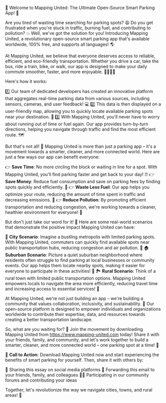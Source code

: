 🎉 Welcome to Mapping United: The Ultimate Open-Source Smart Parking App! 🚀

Are you tired of wasting time searching for parking spots? 😩 Do you get frustrated when you're stuck in traffic, burning fuel, and contributing to pollution? 💥 Well, we've got the solution for you! Introducing Mapping United, a revolutionary open-source smart parking app that's available worldwide, 100% free, and supports all languages! 🌎

At Mapping United, we believe that everyone deserves access to reliable, efficient, and eco-friendly transportation. Whether you drive a car, take the bus, ride a train, bike, or walk, our app is designed to make your daily commute smoother, faster, and more enjoyable. 🚶‍♀️🚌💨

Here's how it works:

1️⃣ Our team of dedicated developers has created an innovative platform that aggregates real-time parking data from various sources, including sensors, cameras, and user feedback! 💻
2️⃣ This data is then displayed on a user-friendly map, allowing you to quickly locate available parking spots near your destination. 📍
3️⃣ With Mapping United, you'll never have to worry about running out of time or fuel again. Our app provides turn-by-turn directions, helping you navigate through traffic and find the most efficient route. 🗺️

But that's not all! 🤔 Mapping United is more than just a parking app – it's a movement towards a smarter, cleaner, and more connected world. Here are just a few ways our app can benefit everyone:

👉 **Save Time**: No more circling the block or waiting in line for a spot. With Mapping United, you'll find parking faster and get back to your day! ⏰
👉 **Save Money**: Reduce fuel consumption and save on parking fees by finding spots quickly and efficiently. 💸
👉 **Waste Less Fuel**: Our app helps you optimize your route, reducing the amount of time spent in traffic and decreasing emissions. 🌟
👉 **Reduce Pollution**: By promoting efficient transportation and reducing congestion, we're working towards a cleaner, healthier environment for everyone! 🌿

But don't just take our word for it! 🤔 Here are some real-world scenarios that demonstrate the positive impact Mapping United can have:

💪 **City Scenario**: Imagine a bustling metropolis with limited parking spots. With Mapping United, commuters can quickly find available spots near public transportation hubs, reducing congestion and air pollution. 🌆
🏠 **Suburban Scenario**: Picture a quiet suburban neighborhood where residents often struggle to find parking at local businesses or community events. Our app helps them locate nearby spots, making it easier for everyone to participate in these activities! 🎉
🏞️ **Rural Scenario**: Think of a rural town with limited public transportation options. Mapping United empowers locals to navigate the area more efficiently, reducing travel time and increasing access to essential services! 🚗

At Mapping United, we're not just building an app – we're building a community that values collaboration, inclusivity, and sustainability. 🌈 Our open-source platform is designed to empower individuals and organizations worldwide to contribute their expertise, data, and resources towards creating a better transportation landscape.

So, what are you waiting for? 🤔 Join the movement by downloading Mapping United from https://www.mapping-united.com today! Share it with your friends, family, and community, and let's work together to build a smarter, cleaner, and more connected world – one parking spot at a time! 🌟

🎉 **Call to Action**: Download Mapping United now and start experiencing the benefits of smart parking for yourself. Then, share it with others by:

💬 Sharing this essay on social media platforms
📨 Forwarding this email to your friends, family, and colleagues
🏃‍♂️ Participating in our community forums and contributing your ideas

Together, let's revolutionize the way we navigate cities, towns, and rural areas! 🚀
